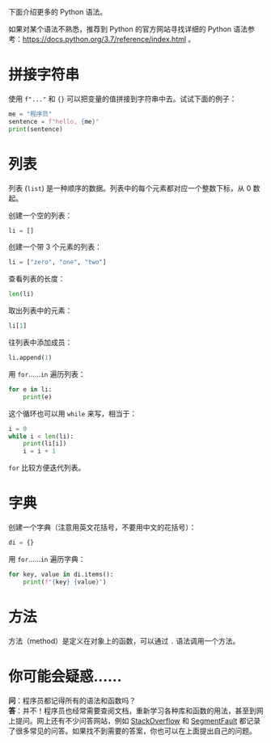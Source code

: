 下面介绍更多的 Python 语法。

如果对某个语法不熟悉，推荐到 Python 的官方网站寻找详细的 Python 语法参考：https://docs.python.org/3.7/reference/index.html 。

# 拼接字符串

使用 `f"..."` 和 `{}` 可以把变量的值拼接到字符串中去。试试下面的例子：

```python
me = "程序员"
sentence = f"hello, {me}"
print(sentence)
```

# 列表

列表 (`list`) 是一种顺序的数据。列表中的每个元素都对应一个整数下标，从 0 数起。

创建一个空的列表：

```python
li = []
```

创建一个带 3 个元素的列表：

```python
li = ["zero", "one", "two"]
```

查看列表的长度：

```python
len(li)
```

取出列表中的元素：

```python
li[1]
```

往列表中添加成员：

```python
li.append(1)
```

用 `for`……`in` 遍历列表：

```python
for e in li:
    print(e)
```

这个循环也可以用 `while` 来写，相当于：

```python
i = 0
while i < len(li):
    print(li[i])
    i = i + 1
```

`for` 比较方便迭代列表。

# 字典

创建一个字典（注意用英文花括号，不要用中文的花括号）：

```python
di = {}
```

用 `for`……`in` 遍历字典：

```python
for key, value in di.items():
    print(f"{key} {value}")
```

# 方法

方法（method）是定义在对象上的函数，可以通过 `.` 语法调用一个方法。

# 你可能会疑惑……

**问**：程序员都记得所有的语法和函数吗？  
**答**：并不！程序员也经常需要查阅文档，重新学习各种库和函数的用法，甚至到网上提问。网上还有不少问答网站，例如 [StackOverflow](https://stackoverflow.com) 和 [SegmentFault](https://segmentfault.com) 都记录了很多常见的问答。如果找不到需要的答案，你也可以在上面提出自己的问题。

